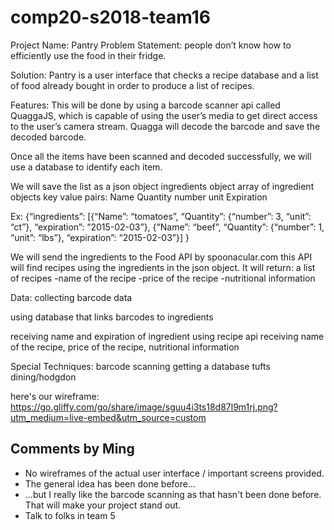 # comp20-s2018-team16

Project Name: Pantry
Problem Statement: people don’t know how to efficiently use the food in their fridge.

Solution:
Pantry is a user interface that checks a recipe database and a list of food already bought in order to produce a list of recipes.

Features:
This will be done by using a barcode scanner api called QuaggaJS, which is capable of using the user’s media to get direct access to the user’s camera stream. Quagga will decode the barcode and save the decoded barcode.

Once all the items have been scanned and decoded successfully, we will use a database to identify each item.

We will save the list as a json object
ingredients object
	array of ingredient objects
		key value pairs: 
			Name
			Quantity
				number
				unit
			Expiration

Ex:
{“ingredients”:
[{“Name”: “tomatoes”, “Quantity”: {“number”: 3, “unit”: “ct”}, “expiration”: “2015-02-03”},
{“Name”: “beef”, “Quantity”: {“number”: 1, “unit”: “lbs”}, “expiration”: “2015-02-03”}]
}

We will send the ingredients to the Food API by spoonacular.com this API will find recipes using the ingredients in the json object. It will return:
a list of recipes
-name of the recipe
-price of the recipe
-nutritional information

Data:
collecting barcode data

using database that links barcodes to ingredients

receiving name and expiration of ingredient
using recipe api
receiving name of the recipe, price of the recipe, nutritional information

Special Techniques:
barcode scanning
getting a database tufts dining/hodgdon

here's our wireframe:
https://go.gliffy.com/go/share/image/sguu4i3ts18d87l9m1rj.png?utm_medium=live-embed&utm_source=custom

## Comments by Ming
* No wireframes of the actual user interface / important screens provided.
* The general idea has been done before...
* ...but I really like the barcode scanning as that hasn't been done before.  That will make your project stand out.
* Talk to folks in team 5
